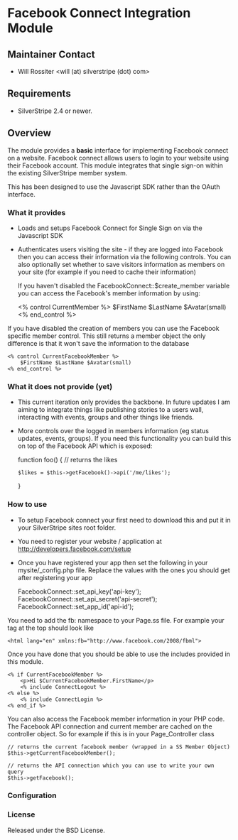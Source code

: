 # Facebook Connect Integration Module

## Maintainer Contact 
 * Will Rossiter 
   <will (at) silverstripe (dot) com>
	
## Requirements
 * SilverStripe 2.4 or newer.

## Overview
The module provides a **basic** interface for implementing Facebook connect on a website. Facebook connect allows users to login to your website
using their Facebook account. This module integrates that single sign-on within the existing SilverStripe member system.

This has been designed to use the Javascript SDK rather than the OAuth interface.

### What it provides

 * Loads and setups Facebook Connect for Single Sign on via the Javascript SDK

 * Authenticates users visiting the site - if they are logged into Facebook then you can access their information via
   the following controls. You can also optionally set whether to save visitors information as members on your site
   (for example if you need to cache their information)
	
   If you haven't disabled the FacebookConnect::$create_member variable you can access the Facebook's member information
   by using:

	<% control CurrentMember %>
		$FirstName $LastName $Avatar(small)
	<% end_control %>
	
If you have disabled the creation of members you can use the Facebook specific member control. This still returns a 
member object the only difference is that it won't save the information to the database

	<% control CurrentFacebookMember %>
		$FirstName $LastName $Avatar(small)
	<% end_control %>
	
### What it does not provide (yet)

  * This current iteration only provides the backbone. In future updates I am aiming to integrate things like publishing
    stories to a users wall, interacting with events, groups and other things like friends.

  * More controls over the logged in members information (eg status updates, events, groups). If you need this functionality you
	can build this on top of the Facebook API which is exposed:

	function foo() {
		// returns the likes
		
		$likes = $this->getFacebook()->api('/me/likes');
	}
	
### How to use

  * To setup Facebook connect your first need to download this and put it in your SilverStripe sites root folder. 
  * You need to register your website / application at http://developers.facebook.com/setup
  * Once you have registered your app then set the following in your mysite/_config.php file. Replace the values with the ones
    you should get after registering your app

	FacebookConnect::set_api_key('api-key');
	FacebookConnect::set_api_secret('api-secret');
	FacebookConnect::set_app_id('api-id');
	
You need to add the fb: namespace to your Page.ss file. For example your <html> tag at the top should look like

	<html lang="en" xmlns:fb="http://www.facebook.com/2008/fbml">

Once you have done that you should be able to use the includes provided in this module.

	<% if CurrentFacebookMember %>
		<p>Hi $CurrentFacebookMember.FirstName</p>
		<% include ConnectLogout %>
	<% else %>
		<% include ConnectLogin %>
	<% end_if %>

You can also access the Facebook member information in your PHP code. The Facebook API connection and current member are
cached on the controller object. So for example if this is in your Page_Controller class

	// returns the current facebook member (wrapped in a SS Member Object)	
	$this->getCurrentFacebookMember();
	
	// returns the API connection which you can use to write your own query
	$this->getFacebook(); 
	
### Configuration


	
	
### License

Released under the BSD License. 
	